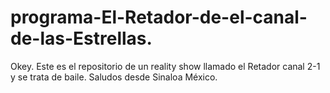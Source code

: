 # programa-El-Retador-de-el-canal-de-las-Estrellas.
Okey. Este es el repositorio de un reality show llamado el Retador canal 2-1 y se trata de baile. Saludos desde Sinaloa México. 
